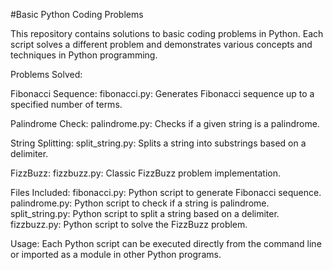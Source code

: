 #Basic Python Coding Problems

This repository contains solutions to basic coding problems in Python. Each script solves a different problem and demonstrates various concepts and techniques in Python programming.

Problems Solved:

Fibonacci Sequence:
fibonacci.py: Generates Fibonacci sequence up to a specified number of terms.

Palindrome Check:
palindrome.py: Checks if a given string is a palindrome.

String Splitting:
split_string.py: Splits a string into substrings based on a delimiter.

FizzBuzz:
fizzbuzz.py: Classic FizzBuzz problem implementation.

Files Included:
fibonacci.py: Python script to generate Fibonacci sequence.
palindrome.py: Python script to check if a string is palindrome.
split_string.py: Python script to split a string based on a delimiter.
fizzbuzz.py: Python script to solve the FizzBuzz problem.

Usage:
Each Python script can be executed directly from the command line or imported as a module in other Python programs.
